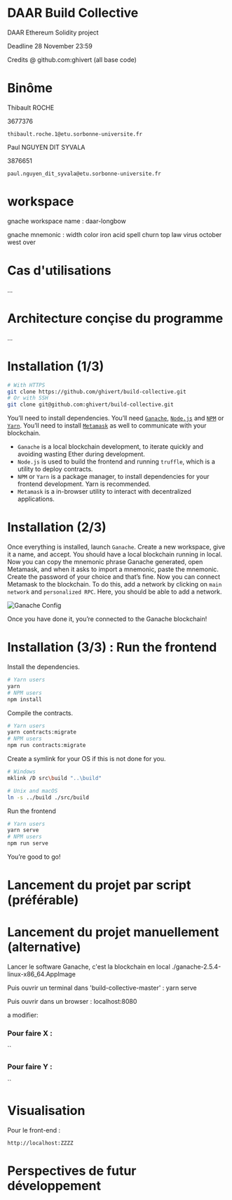 # DAAR Build Collective

DAAR Ethereum Solidity project

Deadline 28 November 23:59

Credits @ github.com:ghivert (all base code)

# Binôme #

Thibault ROCHE

3677376

`thibault.roche.1@etu.sorbonne-universite.fr`

Paul NGUYEN DIT SYVALA

3876651

`paul.nguyen_dit_syvala@etu.sorbonne-universite.fr`


# workspace #

gnache workspace name : daar-longbow

gnache mnemonic : width color iron acid spell churn top law virus october west over


# Cas d'utilisations #

...

# Architecture conçise du programme #

...

# Installation (1/3) #

```bash
# With HTTPS
git clone https://github.com/ghivert/build-collective.git
# Or with SSH
git clone git@github.com:ghivert/build-collective.git
```

You’ll need to install dependencies. You’ll need [`Ganache`](https://www.trufflesuite.com/ganache), [`Node.js`](https://nodejs.org/en/) and [`NPM`](https://www.npmjs.com/) or [`Yarn`](https://yarnpkg.com/). You’ll need to install [`Metamask`](https://metamask.io/) as well to communicate with your blockchain.

- `Ganache` is a local blockchain development, to iterate quickly and avoiding wasting Ether during development.
- `Node.js` is used to build the frontend and running `truffle`, which is a utility to deploy contracts.
- `NPM` or `Yarn` is a package manager, to install dependencies for your frontend development. Yarn is recommended.
- `Metamask` is a in-browser utility to interact with decentralized applications.

# Installation (2/3) #

Once everything is installed, launch `Ganache`. Create a new workspace, give it a name, and accept. You should have a local blockchain running in local. Now you can copy the mnemonic phrase Ganache generated, open Metamask, and when it asks to import a mnemonic, paste the mnemonic. Create the password of your choice and that’s fine.
Now you can connect Metamask to the blockchain. To do this, add a network by clicking on `main network` and `personalized RPC`. Here, you should be able to add a network.

![Ganache Config](public/ganache-config.png)

Once you have done it, you’re connected to the Ganache blockchain!

# Installation (3/3) : Run the frontend #

Install the dependencies.

```bash
# Yarn users
yarn
# NPM users
npm install
```

Compile the contracts.

```bash
# Yarn users
yarn contracts:migrate
# NPM users
npm run contracts:migrate
```

Create a symlink for your OS if this is not done for you.

```bash
# Windows
mklink /D src\build "..\build"

# Unix and macOS
ln -s ../build ./src/build
```

Run the frontend

```bash
# Yarn users
yarn serve
# NPM users
npm run serve
```

You’re good to go!



# Lancement du projet par script (préférable) #

# Lancement du projet manuellement (alternative) #

Lancer le software Ganache, c'est la blockchain en local
./ganache-2.5.4-linux-x86_64.AppImage

Puis ouvrir un terminal dans 'build-collective-master' :
yarn serve

Puis ouvrir dans un browser : localhost:8080

a modifier: 

### Pour faire X : ###

``

### Pour faire Y : ###

``

# Visualisation #

Pour le front-end : 

`http://localhost:ZZZZ`


# Perspectives de futur développement #
